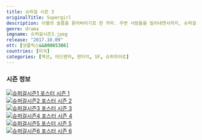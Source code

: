```yaml
---
title: 슈퍼걸 시즌 3
originalTitle: Supergirl
description: 이별의 슬픔을 묻어버리기로 한 카라. 주변 사람들을 밀어내면서까지, 슈퍼걸의 임무에 몰두한다. 한편 도시를 재건하겠다는 야심 찬 개발자, 다른 속셈이 있는 건 아닐까?
genre: drama
imgname: 슈퍼걸시즌3.jpeg
release: "2017.10.09"
ott: [넷플릭스&&80065386]
countries: [미국]
categories: [액션, 어드벤처, 판타지, SF, 슈퍼히어로]
---
```


### 시즌 정보

<div class="season-list">
<div class="item">
<a href="/drama/슈퍼걸시즌1" >
<img src="/poster/슈퍼걸시즌1.jpeg" alt="슈퍼걸시즌1 포스터 ">
시즌 1</a>
</div>

<div class="item">
<a href="/drama/슈퍼걸시즌2" >
<img src="/poster/슈퍼걸시즌2.jpeg" alt="슈퍼걸시즌2 포스터 ">
시즌 2</a>
</div>

<div class="item">
<a href="/drama/슈퍼걸시즌3" >
<img src="/poster/슈퍼걸시즌3.jpeg" alt="슈퍼걸시즌3 포스터 ">
시즌 3</a>
</div>

<div class="item">
<a href="/drama/슈퍼걸시즌4" >
<img src="/poster/슈퍼걸시즌4.jpeg" alt="슈퍼걸시즌4 포스터 ">
시즌 4</a>
</div>

<div class="item">
<a href="/drama/슈퍼걸시즌5" >
<img src="/poster/슈퍼걸시즌5.jpeg" alt="슈퍼걸시즌5 포스터 ">
시즌 5</a>
</div>

<div class="item">
<a href="/drama/슈퍼걸시즌6" >
<img src="/poster/슈퍼걸시즌6.jpeg" alt="슈퍼걸시즌6 포스터 ">
시즌 6</a>
</div>
</div>
